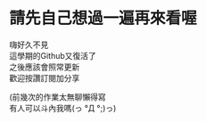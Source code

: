 # 請先自己想過一遍再來看喔

嗨好久不見  
這學期的Github又復活了  
之後應該會照常更新  
歡迎按讚訂閱加分享  


(前幾次的作業太無聊懶得寫  
有人可以斗內我嗎(っ °Д °;)っ)
